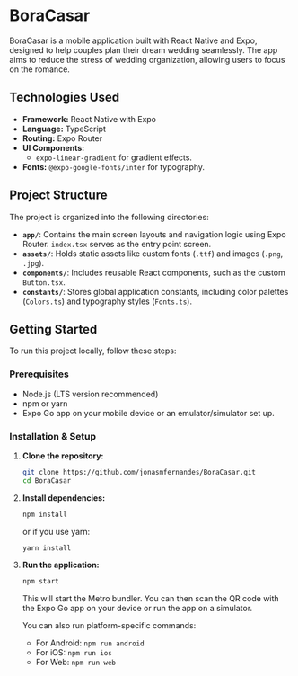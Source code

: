 # BoraCasar

BoraCasar is a mobile application built with React Native and Expo, designed to help couples plan their dream wedding seamlessly. The app aims to reduce the stress of wedding organization, allowing users to focus on the romance.
<!-- 
The initial screen welcomes users with the slogans:
*   "Seu casamento dos sonhos, perfeitamente planejado" (Your dream wedding, perfectly planned).
*   "Menos estresse, mais amor" (Less stress, more love). -->

## Technologies Used

*   **Framework:** React Native with Expo
*   **Language:** TypeScript
*   **Routing:** Expo Router
*   **UI Components:**
    *   `expo-linear-gradient` for gradient effects.
*   **Fonts:** `@expo-google-fonts/inter` for typography.

## Project Structure

The project is organized into the following directories:

*   **`app/`**: Contains the main screen layouts and navigation logic using Expo Router. `index.tsx` serves as the entry point screen.
*   **`assets/`**: Holds static assets like custom fonts (`.ttf`) and images (`.png`, `.jpg`).
*   **`components/`**: Includes reusable React components, such as the custom `Button.tsx`.
*   **`constants/`**: Stores global application constants, including color palettes (`Colors.ts`) and typography styles (`Fonts.ts`).

## Getting Started

To run this project locally, follow these steps:

### Prerequisites

*   Node.js (LTS version recommended)
*   npm or yarn
*   Expo Go app on your mobile device or an emulator/simulator set up.

### Installation & Setup

1.  **Clone the repository:**
    ```bash
    git clone https://github.com/jonasmfernandes/BoraCasar.git
    cd BoraCasar
    ```

2.  **Install dependencies:**
    ```bash
    npm install
    ```
    or if you use yarn:
    ```bash
    yarn install
    ```

3.  **Run the application:**
    ```bash
    npm start
    ```
    This will start the Metro bundler. You can then scan the QR code with the Expo Go app on your device or run the app on a simulator.

    You can also run platform-specific commands:
    *   For Android: `npm run android`
    *   For iOS: `npm run ios`
    *   For Web: `npm run web`